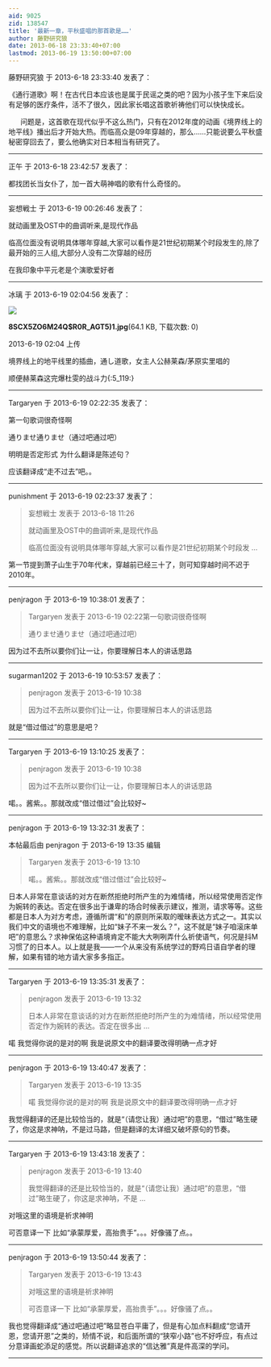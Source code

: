 ```yaml
---
aid: 9025
zid: 138547
title: '最新一章，平秋盛唱的那首歌是……'
author: 藤野研究狼
date: 2013-06-18 23:33:40+07:00
lastmod: 2013-06-19 13:50:00+07:00
---
```


藤野研究狼 于 2013-6-18 23:33:40 发表了：

《通行道歌》啊！在古代日本应该也是属于民谣之类的吧？因为小孩子生下来后没有足够的医疗条件，活不了很久，因此家长唱这首歌祈祷他们可以快快成长。

      问题是，这首歌在现代似乎不这么热门，只有在2012年度的动画《境界线上的地平线》播出后才开始大热。而临高众是09年穿越的，那么……只能说要么平秋盛秘密穿回去了，要么他确实对日本相当有研究了。

---------

正午 于 2013-6-18 23:42:57 发表了：

都找团长当女仆了，加一首大萌神唱的歌有什么奇怪的。

---------

妄想戦士 于 2013-6-19 00:26:46 发表了：

就动画里及OST中的曲调听来,是现代作品

临高位面没有说明具体哪年穿越,大家可以看作是21世纪初期某个时段发生的,除了最开始的三人组,大部分人没有二次穿越的经历

在我印象中平元老是个演歌爱好者

---------

冰璃 于 2013-6-19 02:04:56 发表了：

![](https://cdn.jsdelivr.net/gh/lzjluzijie/beichao@main/static/img/0204276uo33gt3f466fzfi.jpg)



**8SCX5ZO6M24Q$R0R\_AGT5)1.jpg**(64.1 KB, 下载次数: 0)



2013-6-19 02:04 上传



境界线上的地平线里的插曲，通し道歌，女主人公赫莱森/茅原实里唱的

顺便赫莱森这完爆杜雯的战斗力{:5\_119:}

---------

Targaryen 于 2013-6-19 02:22:35 发表了：

第一句歌词很奇怪啊

通りませ通りませ（通过吧通过吧）

明明是否定形式 为什么翻译是陈述句？

应该翻译成“走不过去”吧。。

---------

punishment 于 2013-6-19 02:23:37 发表了：

> 妄想戦士 发表于 2013-6-18 11:26
> 
> 就动画里及OST中的曲调听来,是现代作品
> 
> 临高位面没有说明具体哪年穿越,大家可以看作是21世纪初期某个时段发 ...



第一节提到萧子山生于70年代末，穿越前已经三十了，则可知穿越时间不迟于2010年。

---------

penjragon 于 2013-6-19 10:38:01 发表了：

> Targaryen 发表于 2013-6-19 02:22第一句歌词很奇怪啊
> 
> 通りませ通りませ（通过吧通过吧）



因为过不去所以要你们让一让，你要理解日本人的讲话思路

---------

sugarman1202 于 2013-6-19 10:53:57 发表了：

> penjragon 发表于 2013-6-19 10:38
> 
> 因为过不去所以要你们让一让，你要理解日本人的讲话思路



就是“借过借过”的意思是吧？

---------

Targaryen 于 2013-6-19 13:10:25 发表了：

> penjragon 发表于 2013-6-19 10:38
> 
> 因为过不去所以要你们让一让，你要理解日本人的讲话思路



喏。。酱紫。。那就改成“借过借过”会比较好~

---------

penjragon 于 2013-6-19 13:32:31 发表了：

本帖最后由 penjragon 于 2013-6-19 13:35 编辑 


> 
> Targaryen 发表于 2013-6-19 13:10
> 
> 喏。。酱紫。。那就改成“借过借过”会比较好~



日本人非常在意谈话的对方在断然拒绝时所产生的为难情绪，所以经常使用否定作为婉转的表达。否定在很多出于谦卑的场合时候表示建议，推测，请求等等。这些都是日本人为对方考虑，遵循所谓“和”的原则所采取的暧昧表达方式之一。其实以我们中文的语境也不难理解，比如“妹子不来一发么？”，这不就是“妹子咱滚床单吧”的意思么？求神保佑这种语境肯定不能大大咧咧弄什么祈使语气，何况是抖M习惯了的日本人。以上就是我——一个从来没有系统学过的野鸡日语自学者的理解，如果有错的地方请大家多多指正。

---------

Targaryen 于 2013-6-19 13:35:31 发表了：

> penjragon 发表于 2013-6-19 13:32
> 
> 日本人非常在意谈话的对方在断然拒绝时所产生的为难情绪，所以经常使用否定作为婉转的表达。否定在很多出 ...



喏 我觉得你说的是对的啊 我是说原文中的翻译要改得明确一点才好

---------

penjragon 于 2013-6-19 13:40:47 发表了：

> Targaryen 发表于 2013-6-19 13:35
> 
> 喏 我觉得你说的是对的啊 我是说原文中的翻译要改得明确一点才好



我觉得翻译的还是比较恰当的，就是“（请您让我）通过吧”的意思，“借过”略生硬了，你这是求神呐，不是过马路，但是翻译的太详细又破坏原句的节奏。

---------

Targaryen 于 2013-6-19 13:43:18 发表了：

> penjragon 发表于 2013-6-19 13:40
> 
> 我觉得翻译的还是比较恰当的，就是“（请您让我）通过吧”的意思，“借过”略生硬了，你这是求神呐，不是 ...



对哦这里的语境是祈求神明

可否意译一下 比如“承蒙厚爱，高抬贵手”。。。好像骚了点。。

---------

penjragon 于 2013-6-19 13:50:44 发表了：

> Targaryen 发表于 2013-6-19 13:43
> 
> 对哦这里的语境是祈求神明
> 
> 可否意译一下 比如“承蒙厚爱，高抬贵手”。。。好像骚了点。。



我也觉得翻译成“通过吧通过吧”略显苍白平庸了，但是有心加点料翻成“您请开恩，您请开恩”之类的，矫情不说，和后面所谓的“狭窄小路”也不好呼应，有点过分意译画蛇添足的感觉。所以说翻译追求的“信达雅”真是件高深的学问。

---------

